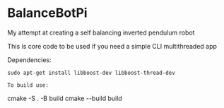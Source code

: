 # BalanceBotPi
My attempt at creating a self balancing inverted pendulum robot


This is core code to be used if you need a simple CLI multithreaded app


Dependencies:
```
sudo apt-get install libboost-dev libboost-thread-dev

To build use:
```
cmake -S . -B build
cmake --build build
```
